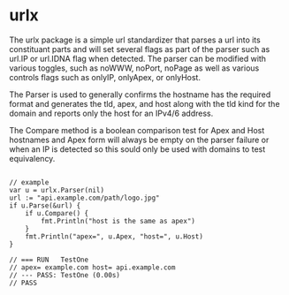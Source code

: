 
# urlx

The urlx package is a simple url standardizer that parses a url into its constituant  parts and will set several flags as part of the parser such as url.IP or url.IDNA flag when detected. The parser can be modified with various toggles, such as noWWW, noPort, noPage as well as various controls flags such as onlyIP, onlyApex, or onlyHost.

The Parser is used to generally confirms the hostname has the required format and generates the tld, apex, and host along with the tld kind for the domain and reports only the host for an IPv4/6 address.

The Compare method is a boolean comparison test for Apex and Host hostnames and Apex form will always be empty on the parser failure or when an IP is detected so this sould only be used with domains to test equivalency.

```golang

// example
var u = urlx.Parser(nil)
url := "api.example.com/path/logo.jpg"
if u.Parse(&url) {
    if u.Compare() {
        fmt.Println("host is the same as apex")
    }
    fmt.Println("apex=", u.Apex, "host=", u.Host)
}

// === RUN   TestOne
// apex= example.com host= api.example.com
// --- PASS: TestOne (0.00s)
// PASS

```


